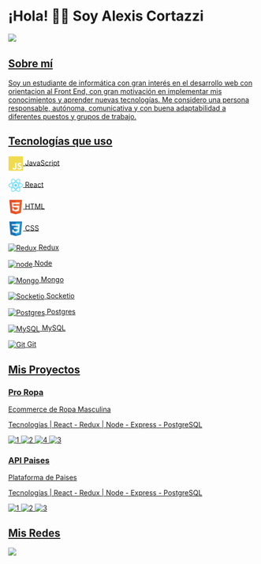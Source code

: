 <h1>¡Hola! 👨‍💻 Soy Alexis Cortazzi</h1>

<div align="left">
  <a href="https://github.com/pablo-zalazar">
  
  <img height="140em" src="https://github-readme-stats.vercel.app/api/top-langs/?username=pablo-zalazar&layout=compact&langs_count=7&theme=dark"/>
</div>

<h2>Sobre mí</h2>
<p>
  Soy un estudiante de informática con gran interés en el desarrollo web con orientacion al Front
  End, con gran motivación en implementar mis conocimientos y aprender nuevas tecnologías. Me
  considero una persona responsable, autónoma, comunicativa y con buena adaptabilidad a
  diferentes puestos y grupos de trabajo.  
</p>

<div style="display: inline_block">
  <h2>Tecnologías que uso</h2>
  <p>
    <img align="center" alt="Js" height="30" width="30" src="https://raw.githubusercontent.com/devicons/devicon/master/icons/javascript/javascript-plain.svg">
    <span>JavaScript</span>
    <br>
  </p>
  <p>
    <img align="center" alt="React" height="30" width="30" src="https://raw.githubusercontent.com/devicons/devicon/master/icons/react/react-original.svg">
    <span>React</span>
  </p>
  <p>
    <img align="center" alt="HTML" height="30" width="30" src="https://raw.githubusercontent.com/devicons/devicon/master/icons/html5/html5-original.svg">
    <span>HTML</span>
  </p>
  <p>
    <img align="center" alt="CSS" height="30" width="30" src="https://raw.githubusercontent.com/devicons/devicon/master/icons/css3/css3-original.svg">
    <span>CSS</span>
  </p>
  <p>
    <img alt="Redux" height="30" width="30" align="center" src="https://cdn.jsdelivr.net/gh/devicons/devicon/icons/redux/redux-original.svg" />
    <span>Redux</span>
  </p>
  <p>
    <img alt="node" height="30" width="30" align="center" src="https://cdn.jsdelivr.net/gh/devicons/devicon/icons/nodejs/nodejs-original-wordmark.svg" />
    <span>Node</span>
  </p>
  <p>
    <img alt="Mongo" height="30" width="30" align="center"  src="https://cdn.jsdelivr.net/gh/devicons/devicon/icons/mongodb/mongodb-original-wordmark.svg" />
    <span>Mongo</span>
  </p>
  <p>
    <img alt="Socketio" height="30" width="30" align="center" src="https://cdn.jsdelivr.net/gh/devicons/devicon/icons/socketio/socketio-original.svg" />
    <span>Socketio</span>
  </p>
  <p>
    <img alt="Postgres" height="30" width="30" align="center" src="https://cdn.jsdelivr.net/gh/devicons/devicon/icons/postgresql/postgresql-original.svg" />
    <span>Postgres</span>
  </p>
  <p>
    <img alt="MySQL" height="30" width="30" align="center" src="https://cdn.jsdelivr.net/gh/devicons/devicon/icons/mysql/mysql-original-wordmark.svg" />
    <span>MySQL</span>
  </p>
  <p>
    <img alt="Git" height="30" width="30" align="center"  src="https://cdn.jsdelivr.net/gh/devicons/devicon/icons/git/git-original.svg" />
    <span>Git</span>
  </p>
</div>

<div>
    <h2>Mis Proyectos</h2>
    <h3>Pro Ropa</h3>
    <p>Ecommerce de Ropa Masculina</p>
    <p>Tecnologías | React - Redux | Node - Express - PostgreSQL </p>
  <img alt='1' src='https://user-images.githubusercontent.com/92419425/182710755-bcc5d501-cac8-4153-a22e-e8dd2dab539e.png' />
  <img alt='2' src='https://user-images.githubusercontent.com/92419425/182711403-f3749bb8-3087-4545-9219-7c83e8311ccf.png' />
  <img alt='4' src='https://user-images.githubusercontent.com/92419425/182712296-0a1460a3-4af5-4013-badf-b8b404e330e3.png' />
  <img alt='3' src='https://user-images.githubusercontent.com/92419425/182712202-7bbf9643-5dab-493f-a29f-b27b3dacc36a.png' />

  <h3>API Paises</h3>
  <p>Plataforma de Paises</p>
  <p>Tecnologías | React - Redux | Node - Express - PostgreSQL </p>
  <img alt='1' src='https://user-images.githubusercontent.com/92419425/182440652-0b15e962-ae4c-4dce-bbe8-e4fa537eb463.png' />
  <img alt='2' src='https://user-images.githubusercontent.com/92419425/182439925-dd0045ed-bcf0-442f-9911-3bb0c6b18fe5.png' />
  <img alt='3' src='https://user-images.githubusercontent.com/92419425/182440005-5d79a870-f600-4347-905a-0f3d43a2ac3c.png' />
</div>

<div> 
    <h2>Mis Redes</h2>
    <a href="https://www.linkedin.com/in/alexis-cortazzi-247585213/" target="_blank"><img src="https://img.shields.io/badge/-LinkedIn-%230077B5?style=for-the-badge&logo=linkedin&logoColor=white" target="_blank"></a> 
</div>
